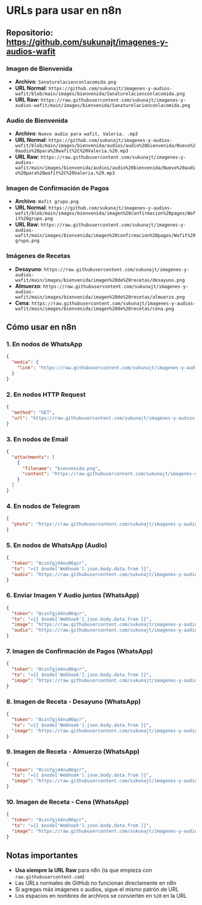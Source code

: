 # URLs para usar en n8n

## Repositorio: https://github.com/sukunajt/imagenes-y-audios-wafit

### Imagen de Bienvenida
- **Archivo**: `Sanaturelacionconlacomida.png`
- **URL Normal**: `https://github.com/sukunajt/imagenes-y-audios-wafit/blob/main/images/bienvenida/Sanaturelacionconlacomida.png`
- **URL Raw**: `https://raw.githubusercontent.com/sukunajt/imagenes-y-audios-wafit/main/images/bienvenida/Sanaturelacionconlacomida.png`

### Audio de Bienvenida
- **Archivo**: `Nuevo audio para wafit, Valeria. .mp3`
- **URL Normal**: `https://github.com/sukunajt/imagenes-y-audios-wafit/blob/main/images/bienvenida/audios/audio%20bienvenida/Nuevo%20audio%20para%20wafit%2C%20Valeria.%20.mp3`
- **URL Raw**: `https://raw.githubusercontent.com/sukunajt/imagenes-y-audios-wafit/main/images/bienvenida/audios/audio%20bienvenida/Nuevo%20audio%20para%20wafit%2C%20Valeria.%20.mp3`

### Imagen de Confirmación de Pagos
- **Archivo**: `Wafit grupo.png`
- **URL Normal**: `https://github.com/sukunajt/imagenes-y-audios-wafit/blob/main/images/bienvenida/imagen%20confirmacion%20pagos/Wafit%20grupo.png`
- **URL Raw**: `https://raw.githubusercontent.com/sukunajt/imagenes-y-audios-wafit/main/images/bienvenida/imagen%20confirmacion%20pagos/Wafit%20grupo.png`

### Imágenes de Recetas
- **Desayuno**: `https://raw.githubusercontent.com/sukunajt/imagenes-y-audios-wafit/main/images/bienvenida/imagen%20de%20recetas/desayuno.png`
- **Almuerzo**: `https://raw.githubusercontent.com/sukunajt/imagenes-y-audios-wafit/main/images/bienvenida/imagen%20de%20recetas/almuerzo.png`
- **Cena**: `https://raw.githubusercontent.com/sukunajt/imagenes-y-audios-wafit/main/images/bienvenida/imagen%20de%20recetas/cena.png`

## Cómo usar en n8n

### 1. En nodos de WhatsApp
```json
{
  "media": {
    "link": "https://raw.githubusercontent.com/sukunajt/imagenes-y-audios-wafit/main/images/bienvenida/Sanaturelacionconlacomida.png"
  }
}
```

### 2. En nodos HTTP Request
```json
{
  "method": "GET",
  "url": "https://raw.githubusercontent.com/sukunajt/imagenes-y-audios-wafit/main/images/bienvenida/Sanaturelacionconlacomida.png"
}
```

### 3. En nodos de Email
```json
{
  "attachments": [
    {
      "filename": "bienvenida.png",
      "content": "https://raw.githubusercontent.com/sukunajt/imagenes-y-audios-wafit/main/images/bienvenida/Sanaturelacionconlacomida.png"
    }
  ]
}
```

### 4. En nodos de Telegram
```json
{
  "photo": "https://raw.githubusercontent.com/sukunajt/imagenes-y-audios-wafit/main/images/bienvenida/Sanaturelacionconlacomida.png"
}
```

### 5. En nodos de WhatsApp (Audio)
```json
{
  "token": "8czn7gj44nu06qcr",
  "to": "={{ $node['Webhook'].json.body.data.from }}",
  "audio": "https://raw.githubusercontent.com/sukunajt/imagenes-y-audios-wafit/main/images/bienvenida/audios/audio%20bienvenida/Nuevo%20audio%20para%20wafit%2C%20Valeria.%20.mp3"
}
```

### 6. Enviar Imagen Y Audio juntos (WhatsApp)
```json
{
  "token": "8czn7gj44nu06qcr",
  "to": "={{ $node['Webhook'].json.body.data.from }}",
  "image": "https://raw.githubusercontent.com/sukunajt/imagenes-y-audios-wafit/main/images/bienvenida/Sanaturelacionconlacomida.png",
  "audio": "https://raw.githubusercontent.com/sukunajt/imagenes-y-audios-wafit/main/images/bienvenida/audios/audio%20bienvenida/Nuevo%20audio%20para%20wafit%2C%20Valeria.%20.mp3"
}
```

### 7. Imagen de Confirmación de Pagos (WhatsApp)
```json
{
  "token": "8czn7gj44nu06qcr",
  "to": "={{ $node['Webhook'].json.body.data.from }}",
  "image": "https://raw.githubusercontent.com/sukunajt/imagenes-y-audios-wafit/main/images/bienvenida/imagen%20confirmacion%20pagos/Wafit%20grupo.png"
}
```

### 8. Imagen de Receta - Desayuno (WhatsApp)
```json
{
  "token": "8czn7gj44nu06qcr",
  "to": "={{ $node['Webhook'].json.body.data.from }}",
  "image": "https://raw.githubusercontent.com/sukunajt/imagenes-y-audios-wafit/main/images/bienvenida/imagen%20de%20recetas/desayuno.png"
}
```

### 9. Imagen de Receta - Almuerzo (WhatsApp)
```json
{
  "token": "8czn7gj44nu06qcr",
  "to": "={{ $node['Webhook'].json.body.data.from }}",
  "image": "https://raw.githubusercontent.com/sukunajt/imagenes-y-audios-wafit/main/images/bienvenida/imagen%20de%20recetas/almuerzo.png"
}
```

### 10. Imagen de Receta - Cena (WhatsApp)
```json
{
  "token": "8czn7gj44nu06qcr",
  "to": "={{ $node['Webhook'].json.body.data.from }}",
  "image": "https://raw.githubusercontent.com/sukunajt/imagenes-y-audios-wafit/main/images/bienvenida/imagen%20de%20recetas/cena.png"
}
```

## Notas importantes
- **Usa siempre la URL Raw** para n8n (la que empieza con `raw.githubusercontent.com`)
- Las URLs normales de GitHub no funcionan directamente en n8n
- Si agregas más imágenes o audios, sigue el mismo patrón de URL
- Los espacios en nombres de archivos se convierten en `%20` en la URL 